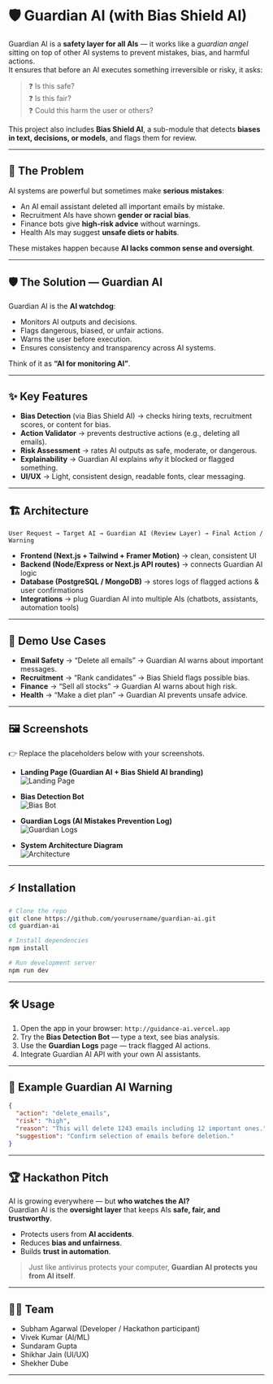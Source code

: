 # 🛡️ Guardian AI (with Bias Shield AI)

Guardian AI is a **safety layer for all AIs** — it works like a *guardian angel* sitting on top of other AI systems to prevent mistakes, bias, and harmful actions.  
It ensures that before an AI executes something irreversible or risky, it asks:  
> ❓ Is this safe?  
> ❓ Is this fair?  
> ❓ Could this harm the user or others?  

This project also includes **Bias Shield AI**, a sub-module that detects **biases in text, decisions, or models**, and flags them for review.  

---

## 🚨 The Problem
AI systems are powerful but sometimes make **serious mistakes**:
- An AI email assistant deleted all important emails by mistake.
- Recruitment AIs have shown **gender or racial bias**.
- Finance bots give **high-risk advice** without warnings.
- Health AIs may suggest **unsafe diets or habits**.

These mistakes happen because **AI lacks common sense and oversight**.

---

## 🛡️ The Solution — Guardian AI
Guardian AI is the **AI watchdog**:
- Monitors AI outputs and decisions.  
- Flags dangerous, biased, or unfair actions.  
- Warns the user before execution.  
- Ensures consistency and transparency across AI systems.  

Think of it as **“AI for monitoring AI”**.

---

## ✨ Key Features
- **Bias Detection** (via Bias Shield AI) → checks hiring texts, recruitment scores, or content for bias.  
- **Action Validator** → prevents destructive actions (e.g., deleting all emails).  
- **Risk Assessment** → rates AI outputs as safe, moderate, or dangerous.  
- **Explainability** → Guardian AI explains *why* it blocked or flagged something.  
- **UI/UX** → Light, consistent design, readable fonts, clear messaging.  

---

## 🏗️ Architecture

```
User Request → Target AI → Guardian AI (Review Layer) → Final Action / Warning
```

- **Frontend (Next.js + Tailwind + Framer Motion)** → clean, consistent UI  
- **Backend (Node/Express or Next.js API routes)** → connects Guardian AI logic  
- **Database (PostgreSQL / MongoDB)** → stores logs of flagged actions & user confirmations  
- **Integrations** → plug Guardian AI into multiple AIs (chatbots, assistants, automation tools)  

---

## 🚀 Demo Use Cases
- **Email Safety** → “Delete all emails” → Guardian AI warns about important messages.  
- **Recruitment** → “Rank candidates” → Bias Shield flags possible bias.  
- **Finance** → “Sell all stocks” → Guardian AI warns about high risk.  
- **Health** → “Make a diet plan” → Guardian AI prevents unsafe advice.  

---

## 🖼️ Screenshots
👉 Replace the placeholders below with your screenshots.

- **Landing Page (Guardian AI + Bias Shield AI branding)**  
  ![Landing Page](./screenshots/landing.png)

- **Bias Detection Bot**  
  ![Bias Bot](./screenshots/bias-bot.png)

- **Guardian Logs (AI Mistakes Prevention Log)**  
  ![Guardian Logs](./screenshots/logs.png)

- **System Architecture Diagram**  
  ![Architecture](./screenshots/architecture.png)

---

## ⚡ Installation

```bash
# Clone the repo
git clone https://github.com/yourusername/guardian-ai.git
cd guardian-ai

# Install dependencies
npm install

# Run development server
npm run dev
```

---

## 🛠️ Usage
1. Open the app in your browser: `http://guidance-ai.vercel.app`  
2. Try the **Bias Detection Bot** — type a text, see bias analysis.  
3. Use the **Guardian Logs** page — track flagged AI actions.  
4. Integrate Guardian AI API with your own AI assistants.  

---

## 📖 Example Guardian AI Warning
```json
{
  "action": "delete_emails",
  "risk": "high",
  "reason": "This will delete 1243 emails including 12 important ones.",
  "suggestion": "Confirm selection of emails before deletion."
}
```

---

## 🏆 Hackathon Pitch
AI is growing everywhere — but **who watches the AI?**  
Guardian AI is the **oversight layer** that keeps AIs **safe, fair, and trustworthy**.  
- Protects users from **AI accidents**.  
- Reduces **bias and unfairness**.  
- Builds **trust in automation**.  

> Just like antivirus protects your computer, **Guardian AI protects you from AI itself**.

---

## 👩‍💻 Team
- Subham Agarwal (Developer / Hackathon participant)  
- Vivek Kumar (AI/ML)
- Sundaram Gupta
- Shikhar Jain (UI/UX)
- Shekher Dube

---
